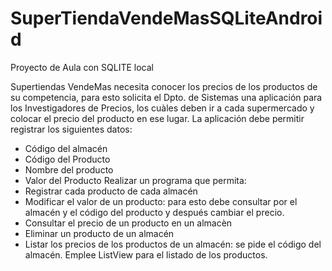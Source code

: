 # SuperTiendaVendeMasSQLiteAndroid
Proyecto de Aula con SQLITE local

Supertiendas VendeMas necesita conocer los precios de los productos de su competencia, para esto solicita el Dpto. de Sistemas una aplicación para los Investigadores de Precios, los cuàles deben ir a cada supermercado y colocar el precio del producto en ese lugar. La aplicación debe permitir registrar los siguientes datos:
-	Código del almacén
-	Código del Producto
-	Nombre del producto 
-	Valor del Producto
 Realizar un programa que permita:
-	Registrar cada producto de cada almacén
-	Modificar el valor de un producto: para esto debe consultar por el almacén y el código del producto y después cambiar el precio.
-	Consultar el precio de un producto en un almacèn
-	Eliminar un producto de un almacén
-	Listar los precios de los productos de un almacén: se pide el código del almacén.
Emplee ListView para el listado de los productos.
